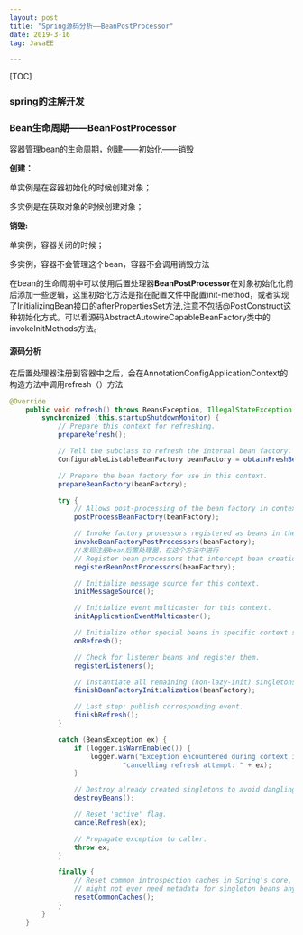 ```yaml
---
layout: post
title: "Spring源码分析——BeanPostProcessor"
date: 2019-3-16
tag: JavaEE

---
```


[TOC]



### spring的注解开发



###  Bean生命周期——BeanPostProcessor

容器管理bean的生命周期，创建——初始化——销毁

**创建：**

单实例是在容器初始化的时候创建对象；

多实例是在获取对象的时候创建对象；

**销毁:**

单实例，容器关闭的时候；

多实例，容器不会管理这个bean，容器不会调用销毁方法

在bean的生命周期中可以使用后置处理器**BeanPostProcessor**在对象初始化化前后添加一些逻辑，这里初始化方法是指在配置文件中配置init-method，或者实现了InitializingBean接口的afterPropertiesSet方法,注意不包括@PostConstruct这种初始化方式。可以看源码AbstractAutowireCapableBeanFactory类中的invokeInitMethods方法。

#### 源码分析

在后置处理器注册到容器中之后，会在AnnotationConfigApplicationContext的构造方法中调用refresh（）方法

```java
@Override
    public void refresh() throws BeansException, IllegalStateException {
        synchronized (this.startupShutdownMonitor) {
            // Prepare this context for refreshing.
            prepareRefresh();

            // Tell the subclass to refresh the internal bean factory.
            ConfigurableListableBeanFactory beanFactory = obtainFreshBeanFactory();

            // Prepare the bean factory for use in this context.
            prepareBeanFactory(beanFactory);

            try {
                // Allows post-processing of the bean factory in context subclasses.
                postProcessBeanFactory(beanFactory);

                // Invoke factory processors registered as beans in the context.
                invokeBeanFactoryPostProcessors(beanFactory);
　　　　　　　　　 //发现注册bean后置处理器，在这个方法中进行　
                // Register bean processors that intercept bean creation.
                registerBeanPostProcessors(beanFactory);

                // Initialize message source for this context.
                initMessageSource();

                // Initialize event multicaster for this context.
                initApplicationEventMulticaster();

                // Initialize other special beans in specific context subclasses.
                onRefresh();

                // Check for listener beans and register them.
                registerListeners();

                // Instantiate all remaining (non-lazy-init) singletons.
                finishBeanFactoryInitialization(beanFactory);

                // Last step: publish corresponding event.
                finishRefresh();
            }

            catch (BeansException ex) {
                if (logger.isWarnEnabled()) {
                    logger.warn("Exception encountered during context initialization - " +
                            "cancelling refresh attempt: " + ex);
                }

                // Destroy already created singletons to avoid dangling resources.
                destroyBeans();

                // Reset 'active' flag.
                cancelRefresh(ex);

                // Propagate exception to caller.
                throw ex;
            }

            finally {
                // Reset common introspection caches in Spring's core, since we
                // might not ever need metadata for singleton beans anymore...
                resetCommonCaches();
            }
        }
    }
```









